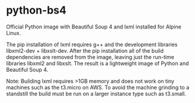 # python-bs4

Official Python image with Beautiful Soup 4 and lxml installed for Alpine Linux.

The pip installation of lxml requires g++ and the development libraries libxml2-dev + libxslt-dev. After the pip installation all of the build dependencies are removed from the image, leaving just the run-time libraries libxml2 and libxslt. The result is a lightweight image of Python and Beautiful Soup 4.

Note: Building lxml requires >1GB memory and does not work on tiny machines such as the t3.micro on AWS. To avoid the machine grinding to a standstill the build must be run on a larger instance type such as t3.small.
